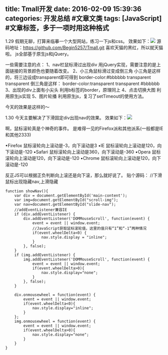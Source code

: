 title: Tmall开发
date: 2016-02-09 15:39:36
categories: 开发总结 #文章文类
tags: [JavaScript] #文章标签，多于一项时用这种格式
---
1.29
假期无聊，打算来临摹一个大型网站，练习一下js和css。
效果如下：![](http://7xspf8.com2.z0.glb.qiniucdn.com/20160129233346_LxKEh.thumb.700_0.png)
源码地址：https://github.com/Begin5257/Tmall.git
喜欢天猫的黑红，所以就天猫啦。
js全部基于原生js和jQuery。 

一些需要注意的点：
1、nav栏鼠标滑过出现div
用jQuery实现，需要注意的是上面链接的背景颜色也要随着改变。 
2、小三角鼠标滑过变成倒三角
小三角是这样的，将三边设成transparent即可得到
border-color:#bbbbbb transparent transparent
倒三角是这样：
border-color:transparent transparent #bbbbbb
3、出现的div上面有小尖头
利用b标签的border，原理同上 
4、点击切换大图
利用原生js实现 
5、图片轮播
利用原生js，复习了setTimeout的使用方法。

今天的效果是这样的～

1.30
今天主要解决了下滑固定div出现nav的效果。
效果如下：![](http://7xspf8.com2.z0.glb.qiniucdn.com/20160130231434_WTnSh.thumb.700_0.png)

啊，鼠标滚轮真是个神奇的事件。
是难得一见的Firefox派和其他派系(一般都是IE和其他2333)
 
•Firefox 鼠标滚轮向上滚动是-3，向下滚动是3
•IE 鼠标滚轮向上滚动是120，向下滚动是-120
•Safari 鼠标滚轮向上滚动是360，向下滚动是-360
•Opera 鼠标滚轮向上滚动是120，向下滚动是-120
•Chrome 鼠标滚轮向上滚动是120，向下滚动是-120
 
反正JS可以根据正负判断向上滚还是向下滚，那么就好说了。
贴个源码：
//下滑鼠标出现隐藏nav,上滑隐藏
```
function showNav(){
    var div = document.getElementById('main-content');
    var img=document.getElementById("scroll-img");
    var nav=document.getElementById("slide-nav");
    //addEventListener兼容IE
    if (div.addEventListener) {
        div.addEventListener('DOMMouseScroll', function(event) {
            event = event || window.event;
            //JavaScript获取鼠标滚轮值，这里的值只有“1”和“-1”两种情况
            if(event.wheelDelta<0) {
                nav.style.display = "inline";
            }
        }, false);
    }
    if (img.addEventListener) {
        img.addEventListener('DOMMouseScroll', function(event) {
            event = event || window.event;
            if(event.wheelDelta>0){
                nav.style.display="none";
            }
        }, false);
    }
    
    div.onmousewheel = function(event) {
        event = event || window.event;
        if(event.wheelDelta<0){
            nav.style.display="inline";
        }
    };
    img.onmousewheel = function(event) {
        event = event || window.event;
        if(event.wheelDelta>0){
            nav.style.display="none";
        }
    }
}
```
